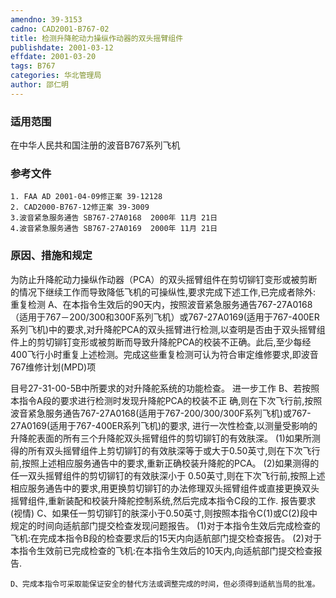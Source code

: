 ```yaml
---
amendno: 39-3153
cadno: CAD2001-B767-02
title: 检测升降舵动力操纵作动器的双头摇臂组件
publishdate: 2001-03-12
effdate: 2001-03-20
tags: B767
categories: 华北管理局
author: 邵仁明
---
```


### 适用范围 
在中华人民共和国注册的波音B767系列飞机

### 参考文件
    1. FAA AD 2001-04-09修正案 39-12128
    2. CAD2000-B767-12修正案 39-3009 
    3.波音紧急服务通告 SB767-27A0168  2000年 11月 21日
    4.波音紧急服务通告 SB767-27A0169  2000年 11月 21日


### 原因、措施和规定 
为防止升降舵动力操纵作动器（PCA）的双头摇臂组件在剪切铆钉变形或被剪断的情况下继续工作而导致降低飞机的可操纵性,要求完成下述工作,已完成者除外: 
    重复检测 
    A、在本指令生效后的90天内，按照波音紧急服务通告767-27A0168（适用于767－200/300和300F系列飞机）或767-27A0169(适用于767-400ER系列飞机)中的要求,对升降舵PCA的双头摇臂进行检测,以查明是否由于双头摇臂组件上的剪切铆钉变形或被剪断而导致升降舵PCA的校装不正确。此后,至少每经400飞行小时重复上述检测。完成这些重复检测可认为符合审定维修要求,即波音767维修计划(MPD)项
  
目号27-31-00-5B中所要求的对升降舵系统的功能检查。     进一步工作     B、若按照本指令A段的要求进行检测时发现升降舵PCA的校装不正
确,则在下次飞行前,按照波音紧急服务通告767-27A0168(适用于767-200/300/300F系列飞机)或767-27A0169(适用于767-400ER系列飞机)的要求, 进行一次性检查,以测量受影响的升降舵表面的所有三个升降舵双头摇臂组件的剪切铆钉的有效肤深。 
    (1)如果所测得的所有双头摇臂组件上剪切铆钉的有效肤深等于或大于0.50英寸,则在下次飞行前,按照上述相应服务通告中的要求,重新正确校装升降舵的PCA。 
    (2)如果测得的任一双头摇臂组件的剪切铆钉的有效肤深小于
0.50英寸,则在下次飞行前,按照上述相应服务通告中的要求,用更换剪切铆钉的办法修理双头摇臂组件或直接更换双头摇臂组件,重新装配和校装升降舵控制系统,然后完成本指令C段的工作. 
    报告要求(视情)    C、如果任一剪切铆钉的肤深小于0.50英寸,则按照本指令C(1)或C(2)段中规定的时间向适航部门提交检查发现问题报告。
    (1)对于本指令生效后完成检查的飞机:在完成本指令B段的检查要求后的15天内向适航部门提交检查报告。 
    (2)对于本指令生效前已完成检查的飞机:在本指令生效后的10天内,向适航部门提交检查报告.    

    D、完成本指令可采取能保证安全的替代方法或调整完成的时间，但必须得到适航当局的批准。 
